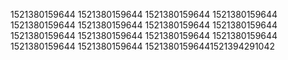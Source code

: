 1521380159644
1521380159644
1521380159644
1521380159644
1521380159644
1521380159644
1521380159644
1521380159644
1521380159644
1521380159644
1521380159644
1521380159644
1521380159644
1521380159644
15213801596441521394291042